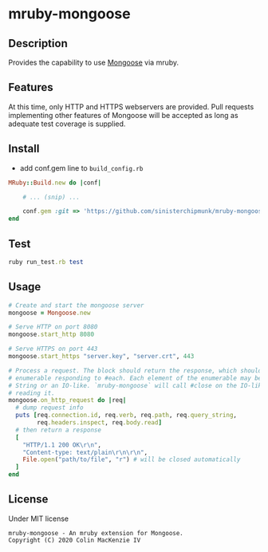 mruby-mongoose
==============

## Description

Provides the capability to use [Mongoose](https://github.com/cesanta/mongoose)
via mruby.

## Features

At this time, only HTTP and HTTPS webservers are provided. Pull requests
implementing other features of Mongoose will be accepted as long as adequate
test coverage is supplied.

## Install
 - add conf.gem line to `build_config.rb`

```ruby
MRuby::Build.new do |conf|

    # ... (snip) ...

    conf.gem :git => 'https://github.com/sinisterchipmunk/mruby-mongoose.git'
end
```

## Test

```ruby
ruby run_test.rb test
```

## Usage
```ruby
# Create and start the mongoose server
mongoose = Mongoose.new

# Serve HTTP on port 8080
mongoose.start_http 8080

# Serve HTTPS on port 443
mongoose.start_https "server.key", "server.crt", 443

# Process a request. The block should return the response, which should be an
# enumerable responding to #each. Each element of the enumerable may be a
# String or an IO-like. `mruby-mongoose` will call #close on the IO-like after
# reading it.
mongoose.on_http_request do |req|
  # dump request info
  puts [req.connection.id, req.verb, req.path, req.query_string,
        req.headers.inspect, req.body.read]
  # then return a response
  [
    "HTTP/1.1 200 OK\r\n",
    "Content-type: text/plain\r\n\r\n",
    File.open("path/to/file", "r") # will be closed automatically
  ]
end
```

## License

Under MIT license

```
mruby-mongoose - An mruby extension for Mongoose.
Copyright (C) 2020 Colin MacKenzie IV
```
